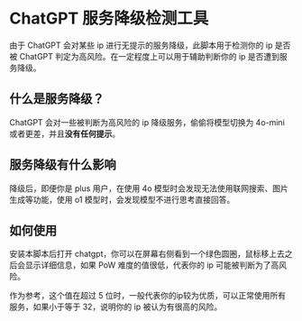 # ChatGPT 服务降级检测工具
由于 ChatGPT 会对某些 ip 进行无提示的服务降级，此脚本用于检测你的 ip 是否被 ChatGPT 判定为高风险。在一定程度上可以用于辅助判断你的 ip 是否遭到服务降级。

## 什么是服务降级？
ChatGPT 会对一些被判断为高风险的 ip 降级服务，偷偷将模型切换为 4o-mini 或者更差，并且**没有任何提示**。

## 服务降级有什么影响
降级后，即便你是 plus 用户，在使用 4o 模型时会发现无法使用联网搜索、图片生成等功能，使用 o1 模型时，会发现模型不进行思考直接回答。

## 如何使用
安装本脚本后打开 chatgpt，你可以在屏幕右侧看到一个绿色圆圈，鼠标移上去之后会显示详细信息，如果 PoW 难度的值很低，代表你的 ip 可能被判断为了高风险。

作为参考，这个值在超过 5 位时，一般代表你的ip较为优质，可以正常使用所有服务，如果小于等于 32，说明你的 ip 被认为有很高的风险。
